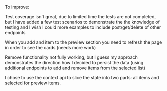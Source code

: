 To improve:

Test coverage isn't great, due to limited time the tests are not completed, but I have added a few test scenarios to demonstrate the the knowledge of testing and I wish I could more examples to include post/get/delete of other endpoints

When you add and item to the preview section you need to refresh the page in order to see the cards (needs more work)

Remove functionality not fully working, but I guess my approach demonstrates the direction how I decided to persist the data (using additional endpoints to add and remove items from the selected list)

I chose to use the context api to slice the state into two parts: all items and selected for preview items.
